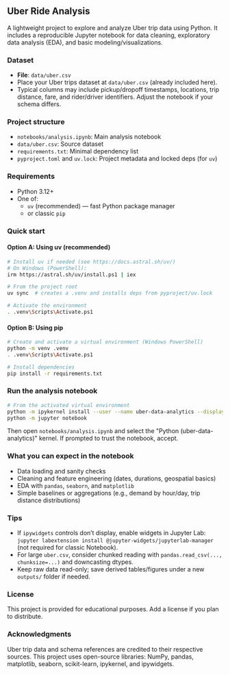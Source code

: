 ## Uber Ride Analysis

A lightweight project to explore and analyze Uber trip data using Python. It includes a reproducible Jupyter notebook for data cleaning, exploratory data analysis (EDA), and basic modeling/visualizations.

### Dataset
- **File**: `data/uber.csv`
- Place your Uber trips dataset at `data/uber.csv` (already included here).
- Typical columns may include pickup/dropoff timestamps, locations, trip distance, fare, and rider/driver identifiers. Adjust the notebook if your schema differs.

### Project structure
- `notebooks/analysis.ipynb`: Main analysis notebook
- `data/uber.csv`: Source dataset
- `requirements.txt`: Minimal dependency list
- `pyproject.toml` and `uv.lock`: Project metadata and locked deps (for `uv`)

### Requirements
- Python 3.12+
- One of:
  - `uv` (recommended) — fast Python package manager
  - or classic `pip`

### Quick start

#### Option A: Using uv (recommended)
```bash
# Install uv if needed (see https://docs.astral.sh/uv/)
# On Windows (PowerShell):
irm https://astral.sh/uv/install.ps1 | iex

# From the project root
uv sync  # creates a .venv and installs deps from pyproject/uv.lock

# Activate the environment
. .venv\Scripts\Activate.ps1
```

#### Option B: Using pip
```bash
# Create and activate a virtual environment (Windows PowerShell)
python -m venv .venv
. .venv\Scripts\Activate.ps1

# Install dependencies
pip install -r requirements.txt
```

### Run the analysis notebook
```bash
# From the activated virtual environment
python -m ipykernel install --user --name uber-data-analytics --display-name "Python (uber-data-analytics)"
python -m jupyter notebook
```
Then open `notebooks/analysis.ipynb` and select the "Python (uber-data-analytics)" kernel. If prompted to trust the notebook, accept.

### What you can expect in the notebook
- Data loading and sanity checks
- Cleaning and feature engineering (dates, durations, geospatial basics)
- EDA with `pandas`, `seaborn`, and `matplotlib`
- Simple baselines or aggregations (e.g., demand by hour/day, trip distance distributions)

### Tips
- If `ipywidgets` controls don’t display, enable widgets in Jupyter Lab: `jupyter labextension install @jupyter-widgets/jupyterlab-manager` (not required for classic Notebook).
- For large `uber.csv`, consider chunked reading with `pandas.read_csv(..., chunksize=...)` and downcasting dtypes.
- Keep raw data read-only; save derived tables/figures under a new `outputs/` folder if needed.

### License
This project is provided for educational purposes. Add a license if you plan to distribute.

### Acknowledgments
Uber trip data and schema references are credited to their respective sources. This project uses open-source libraries: NumPy, pandas, matplotlib, seaborn, scikit-learn, ipykernel, and ipywidgets.

